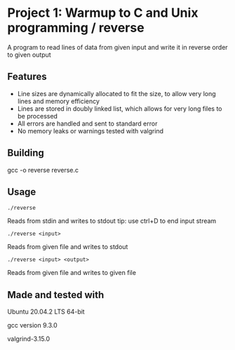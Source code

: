 # Project 1: Warmup to C and Unix programming / reverse

A program to read lines of data from given input and write it in reverse order to given output

## Features

* Line sizes are dynamically allocated to fit the size, to allow very long lines and memory efficiency
* Lines are stored in doubly linked list, which allows for very long files to be processed
* All errors are handled and sent to standard error
* No memory leaks or warnings tested with valgrind

## Building
gcc -o reverse reverse.c

## Usage
`./reverse`

Reads from stdin and writes to stdout
tip: use ctrl+D to end input stream

`./reverse <input>`

Reads from given file and writes to stdout

`./reverse <input> <output>`

Reads from given file and writes to given file


## Made and tested with
Ubuntu 20.04.2 LTS 64-bit

gcc version 9.3.0

valgrind-3.15.0
